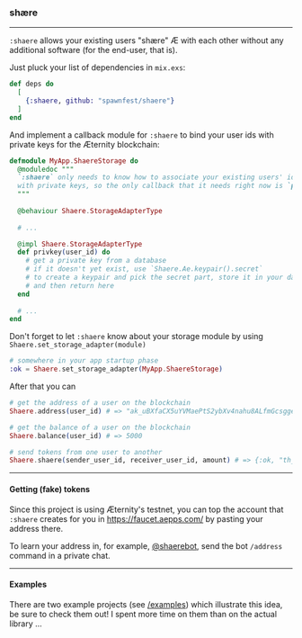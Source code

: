 ### shære

---

`:shaere` allows your existing users "shære" Æ with each other without any additional software (for the end-user, that is).

Just pluck your list of dependencies in `mix.exs`:

```elixir
def deps do
  [
    {:shaere, github: "spawnfest/shaere"}
  ]
end
```

And implement a callback module for `:shaere` to bind your user ids with private keys for the Æternity blockchain:

```elixir
defmodule MyApp.ShaereStorage do
  @moduledoc """
  `:shaere` only needs to know how to associate your existing users' ids
  with private keys, so the only callback that it needs right now is `privkey/1`
  """
  
  @behaviour Shaere.StorageAdapterType
  
  # ...

  @impl Shaere.StorageAdapterType
  def privkey(user_id) do
    # get a private key from a database
    # if it doesn't yet exist, use `Shaere.Ae.keypair().secret`
    # to create a keypair and pick the secret part, store it in your database
    # and then return here
  end
  
  # ...
end
```

Don't forget to let `:shaere` know about your storage module by using `Shaere.set_storage_adapter(module)`

```elixir
# somewhere in your app startup phase
:ok = Shaere.set_storage_adapter(MyApp.ShaereStorage)
```

After that you can

```elixir
# get the address of a user on the blockchain
Shaere.address(user_id) # => "ak_uBXfaCX5uYVMaePtS2ybXv4nahu8ALfmGcsgge9ghrfAHD6Wf"

# get the balance of a user on the blockchain
Shaere.balance(user_id) # => 5000

# send tokens from one user to another
Shaere.shaere(sender_user_id, receiver_user_id, amount) # => {:ok, "th_2A9PibNnDbNDNJ78ZQxMdfXAPP8dZ1XnhiZpJBJSy4aefixtDr"}
```

---

#### Getting (fake) tokens

Since this project is using Æternity's testnet, you can top the account that `:shaere` creates for you in https://faucet.aepps.com/ by pasting your address there.

To learn your address in, for example, [@shaerebot](https://t.me/shaerebot), send the bot `/address` command in a private chat.

---

#### Examples

There are two example projects (see [/examples](https://github.com/spawnfest/shaere/tree/master/examples)) which illustrate this idea, be sure to check them out! I spent more time on them than on the actual library ...
